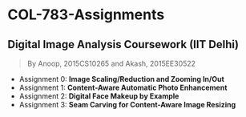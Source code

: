 # COL-783-Assignments
## Digital Image Analysis Coursework (IIT Delhi)
> By Anoop, 2015CS10265 and Akash, 2015EE30522

- Assignment 0: **Image Scaling/Reduction and Zooming In/Out**
- Assignment 1: **Content-Aware Automatic Photo Enhancement**
- Assignment 2: **Digital Face Makeup by Example**
- Assignment 3: **Seam Carving for Content-Aware Image Resizing**
